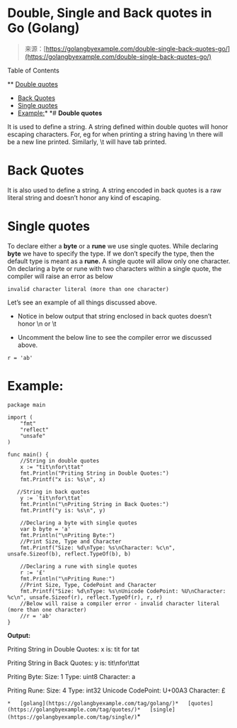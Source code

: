 <!--yml
category: 未分类
date: 2024-10-13 06:06:50
-->

# Double, Single and Back quotes in Go (Golang)

> 来源：[https://golangbyexample.com/double-single-back-quotes-go/](https://golangbyexample.com/double-single-back-quotes-go/)

Table of Contents

 **   [Double quotes](#Double_quotes "Double quotes")
*   [Back Quotes](#Back_Quotes "Back Quotes")
*   [Single quotes](#Single_quotes "Single quotes")
*   [Example:](#Example "Example:")*  *# **Double quotes**

It is used to define a string. A string defined within double quotes will honor escaping characters. For, eg for when printing a string having \n there will be a new line printed. Similarly, \t will have tab printed.

# **Back Quotes**

It is also used to define a string. A string encoded in back quotes is a raw literal string and doesn’t honor any kind of escaping.

# **Single quotes**

To declare either a **byte** or a **rune** we use single quotes. While declaring **byte** we have to specify the type. If we don’t specify the type, then the default type is meant as a **rune.** A single quote will allow only one character. On declaring a byte or rune with two characters within a single quote, the compiler will raise an error as below

```
invalid character literal (more than one character)
```

Let’s see an example of all things discussed above.

*   Notice in below output that string enclosed in back quotes doesn’t honor \n or \t

*   Uncomment the below line to see the compiler error we discussed above.

```
r = 'ab'
```

# **Example:**

```
package main

import (
    "fmt"
    "reflect"
    "unsafe"
)

func main() {
    //String in double quotes
    x := "tit\nfor\ttat"
    fmt.Println("Priting String in Double Quotes:")
    fmt.Printf("x is: %s\n", x)

   //String in back quotes
    y := `tit\nfor\ttat`
    fmt.Println("\nPriting String in Back Quotes:")
    fmt.Printf("y is: %s\n", y)

    //Declaring a byte with single quotes
    var b byte = 'a'
    fmt.Println("\nPriting Byte:")
    //Print Size, Type and Character
    fmt.Printf("Size: %d\nType: %s\nCharacter: %c\n", unsafe.Sizeof(b), reflect.TypeOf(b), b)

    //Declaring a rune with single quotes
    r := '£'
    fmt.Println("\nPriting Rune:")
    //Print Size, Type, CodePoint and Character
    fmt.Printf("Size: %d\nType: %s\nUnicode CodePoint: %U\nCharacter: %c\n", unsafe.Sizeof(r), reflect.TypeOf(r), r, r)
    //Below will raise a compiler error - invalid character literal (more than one character)
    //r = 'ab'
}
```

**Output:**

Priting String in Double Quotes:
x is: tit
for tat

Priting String in Back Quotes:
y is: tit\nfor\ttat

Priting Byte:
Size: 1
Type: uint8
Character: a

Priting Rune:
Size: 4
Type: int32
Unicode CodePoint: U+00A3
Character: £

`*   [golang](https://golangbyexample.com/tag/golang/)*   [quotes](https://golangbyexample.com/tag/quotes/)*   [single](https://golangbyexample.com/tag/single/)`*